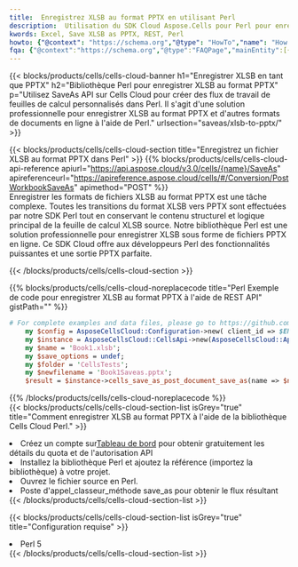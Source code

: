 ```yaml
---
title:  Enregistrez XLSB au format PPTX en utilisant Perl
description:  Utilisation du SDK Cloud Aspose.Cells pour Perl pour enregistrer le fichier au format XLSB en tant que fichier au format PPTX.
kwords: Excel, Save XLSB as PPTX, REST, Perl
howto: {"@context": "https://schema.org","@type": "HowTo","name": "How to save XLSB as PPTX using the Cells Cloud Perl library.","description": "How to save XLSB as PPTX using the Cells Cloud Perl library.","image": {"@type": "ImageObject"},"url": "/perl/saveas/xlsb-to-pptx/","step": [{ "@type": "HowToStep","name": "How to save XLSB as PPTX using the Cells Cloud Perl library. step 1", "image": {"@type": "ImageObject",},"url": "/perl/saveas/xlsb-to-pptx/","text": "Register an account at <a href='https://dashboard.aspose.cloud/'>Dashboard</a> to get free API quota & authorization details",},{ "@type": "HowToStep","name": "How to save XLSB as PPTX using the Cells Cloud Perl library. step 1", "image": {"@type": "ImageObject",},"url": "/perl/saveas/xlsb-to-pptx/","text": "Install Perl library and add the reference (import the library) to your project.",},{ "@type": "HowToStep","name": "How to save XLSB as PPTX using the Cells Cloud Perl library. step 1", "image": {"@type": "ImageObject",},"url": "/perl/saveas/xlsb-to-pptx/","text": "Open the source file in Perl.",},{ "@type": "HowToStep","name": "How to save XLSB as PPTX using the Cells Cloud Perl library. step 1", "image": {"@type": "ImageObject",},"url": "/perl/saveas/xlsb-to-pptx/","text": "Call post_workbook_save_as method to get the resultant stream",}, ],"supply": {"@type": "HowToSupply","name": "document"},"tool": [{"@type": "HowToTool","name": "VIM, Visual Studio Code, Eclipse"},{"@type": "HowToTool","name": "Aspose Cells"}],"totalTime": "PT6M"}
fqa: {"@context":"https://schema.org","@type":"FAQPage","mainEntity":[{"@type":"Question","name":"Why save file as other formats file in C# using REST API?","acceptedAnswer":{"@type":"Answer","text":"Documents are encoded in many ways, and some files may be incompatible with the software you use. To open and read such files, just save them as appropriate file formats.<br/><ol><li>Install .NET SDK and add the reference (import the library) to your project.</li><li>Open the source file in C# using REST API.</li><li>Call the PostWorkbookSaveAsRequest() method, passing an output filename with required extension.</li><li>Get the result of save as a separate file.</li></ol>"}},{"@type":"Question","name":"What file formats can I save as with your C# library?","acceptedAnswer":{"@type":"Answer","text":"We support a variety of file formats for conversion using .NET library, including XLSX, Excel, xls , PDF, CSV, HTML, Markdown, XML, PNG, JPG, TIFF, Json, TXT and many more."}},{"@type":"Question","name":"What is the maximum allowed file size for conversion using this .NET library?","acceptedAnswer":{"@type":"Answer","text":"There are no file size limits for format conversions using .NET library."}}]}
---
```

{{< blocks/products/cells/cells-cloud-banner h1="Enregistrer XLSB en tant que PPTX" h2="Bibliothèque Perl pour enregistrer XLSB au format PPTX" p="Utilisez SaveAs API sur Cells Cloud pour créer des flux de travail de feuilles de calcul personnalisés dans Perl. Il s\'agit d\'une solution professionnelle pour enregistrer XLSB au format PPTX et d\'autres formats de documents en ligne à l\'aide de Perl." urlsection="saveas/xlsb-to-pptx/" >}}

{{< blocks/products/cells/cells-cloud-section title="Enregistrez un fichier XLSB au format PPTX dans Perl" >}}
{{% blocks/products/cells/cells-cloud-api-reference apiurl="https://api.aspose.cloud/v3.0/cells/{name}/SaveAs" apireferenceurl="https://apireference.aspose.cloud/cells/#/Conversion/PostWorkbookSaveAs" apimethod="POST" %}}
<br/>
Enregistrer les formats de fichiers XLSB au format PPTX est une tâche complexe. Toutes les transitions du format XLSB vers PPTX sont effectuées par notre SDK Perl tout en conservant le contenu structurel et logique principal de la feuille de calcul XLSB source. Notre bibliothèque Perl est une solution professionnelle pour enregistrer XLSB sous forme de fichiers PPTX en ligne. Ce SDK Cloud offre aux développeurs Perl des fonctionnalités puissantes et une sortie PPTX parfaite.

{{< /blocks/products/cells/cells-cloud-section >}}

{{% blocks/products/cells/cells-cloud-noreplacecode title="Perl Exemple de code pour enregistrer XLSB au format PPTX à l\'aide de REST API" gistPath="" %}}
  
```perl
# For complete examples and data files, please go to https://github.com/aspose-cells-cloud/aspose-cells-cloud-perl/
    my $config = AsposeCellsCloud::Configuration->new( client_id => $ENV{'ProductClientId'}, client_secret => $ENV{'ProductClientSecret'});
    my $instance = AsposeCellsCloud::CellsApi->new(AsposeCellsCloud::ApiClient->new( $config));
    my $name = 'Book1.xlsb';
    my $save_options = undef;
    my $folder = 'CellsTests';
    my $newfilename = 'Book1Saveas.pptx';
    $result = $instance->cells_save_as_post_document_save_as(name => $name,save_options => $save_options, newfilename => $newfilename, folder => $folder);
```
  
{{% /blocks/products/cells/cells-cloud-noreplacecode %}}
<br/>
{{< blocks/products/cells/cells-cloud-section-list isGrey="true" title="Comment enregistrer XLSB au format PPTX à l\'aide de la bibliothèque Cells Cloud Perl." >}}
<li> Créez un compte sur<a href="https://dashboard.aspose.cloud/">Tableau de bord</a> pour obtenir gratuitement les détails du quota et de l'autorisation API</li>
<li>Installez la bibliothèque Perl et ajoutez la référence (importez la bibliothèque) à votre projet.</li>
<li>Ouvrez le fichier source en Perl.</li>
<li>Poste d'appel_classeur_méthode save_as pour obtenir le flux résultant</li>
{{< /blocks/products/cells/cells-cloud-section-list >}}

{{< blocks/products/cells/cells-cloud-section-list isGrey="true" title="Configuration requise" >}}
<li>Perl 5</li>
{{< /blocks/products/cells/cells-cloud-section-list >}}
